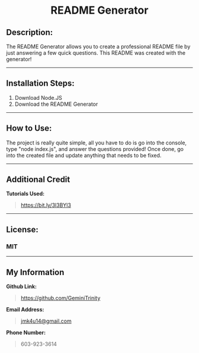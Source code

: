 
# <center> README Generator 
          
## Description: 
The README Generator allows you to create a professional README file by just answering a few quick questions. This README was created with the generator!

---

## Installation Steps:
1. Download Node.JS
2. Download the README Generator

---

## How to Use:

The project is really quite simple, all you have to do is go into the console, type "node index.js", and answer the questions provided! Once done, go into the created file and update anything that needs to be fixed.

---

## Additional Credit
**Tutorials Used:**
> https://bit.ly/3l3BYl3
---

## License:
### MIT

---

## My Information
**Github Link:**
> https://github.com/GeminiTrinity

**Email Address:**
> jmk4u14@gmail.com

**Phone Number:**
> 603-923-3614
